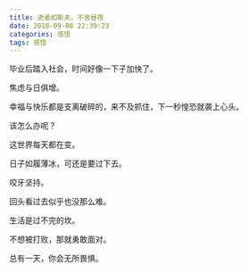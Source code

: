 ```yaml
---
title: 逝者如斯夫，不舍昼夜
date: 2018-09-08 22:39:23
categories: 感悟
tags: 感悟
---
```


毕业后踏入社会，时间好像一下子加快了。

焦虑与日俱增。

幸福与快乐都是支离破碎的，来不及抓住，下一秒惶恐就袭上心头。

该怎么办呢？

<!--more-->

这世界每天都在变。

日子如履薄冰，可还是要过下去。

咬牙坚持。

回头看过去似乎也没那么难。

生活是过不完的坎。

不想被打败，那就勇敢面对。

总有一天，你会无所畏惧。
